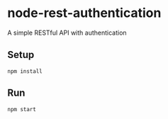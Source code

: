 # node-rest-authentication
A simple RESTful API with authentication

## Setup
```
npm install
```

## Run
```
npm start
```
